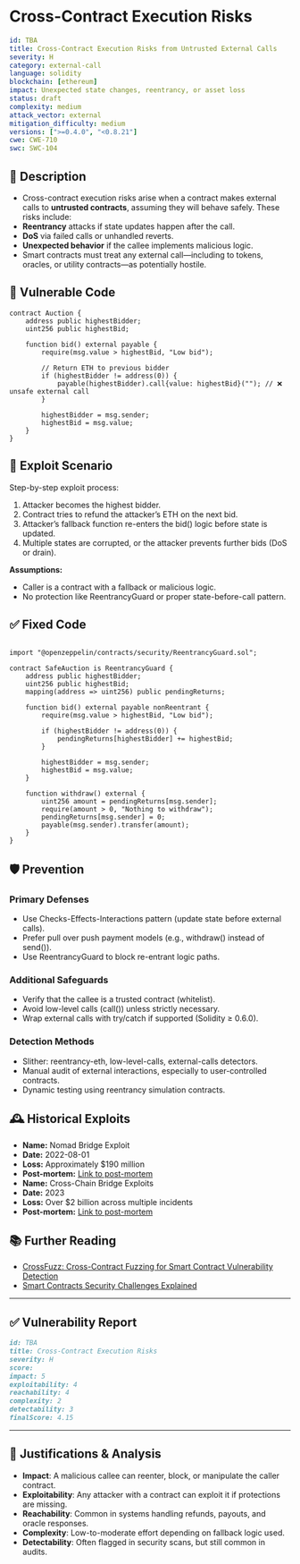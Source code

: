 # Cross-Contract Execution Risks

```YAML
id: TBA
title: Cross-Contract Execution Risks from Untrusted External Calls
severity: H
category: external-call
language: solidity
blockchain: [ethereum]
impact: Unexpected state changes, reentrancy, or asset loss
status: draft
complexity: medium
attack_vector: external
mitigation_difficulty: medium
versions: [">=0.4.0", "<0.8.21"]
cwe: CWE-710
swc: SWC-104
```

## 📝 Description

- Cross-contract execution risks arise when a contract makes external calls to **untrusted contracts**, assuming they will behave safely. These risks include:
- **Reentrancy** attacks if state updates happen after the call.
- **DoS** via failed calls or unhandled reverts.
- **Unexpected behavior** if the callee implements malicious logic.
- Smart contracts must treat any external call—including to tokens, oracles, or utility contracts—as potentially hostile.

## 🚨 Vulnerable Code

```solidity
contract Auction {
    address public highestBidder;
    uint256 public highestBid;

    function bid() external payable {
        require(msg.value > highestBid, "Low bid");

        // Return ETH to previous bidder
        if (highestBidder != address(0)) {
            payable(highestBidder).call{value: highestBid}(""); // ❌ unsafe external call
        }

        highestBidder = msg.sender;
        highestBid = msg.value;
    }
}
```

## 🧪 Exploit Scenario

Step-by-step exploit process:

1. Attacker becomes the highest bidder.
2. Contract tries to refund the attacker’s ETH on the next bid.
3. Attacker’s fallback function re-enters the bid() logic before state is updated.
4. Multiple states are corrupted, or the attacker prevents further bids (DoS or drain).

**Assumptions:**

- Caller is a contract with a fallback or malicious logic.
- No protection like ReentrancyGuard or proper state-before-call pattern.

## ✅ Fixed Code

```solidity

import "@openzeppelin/contracts/security/ReentrancyGuard.sol";

contract SafeAuction is ReentrancyGuard {
    address public highestBidder;
    uint256 public highestBid;
    mapping(address => uint256) public pendingReturns;

    function bid() external payable nonReentrant {
        require(msg.value > highestBid, "Low bid");

        if (highestBidder != address(0)) {
            pendingReturns[highestBidder] += highestBid;
        }

        highestBidder = msg.sender;
        highestBid = msg.value;
    }

    function withdraw() external {
        uint256 amount = pendingReturns[msg.sender];
        require(amount > 0, "Nothing to withdraw");
        pendingReturns[msg.sender] = 0;
        payable(msg.sender).transfer(amount);
    }
}
```

## 🛡️ Prevention

### Primary Defenses

- Use Checks-Effects-Interactions pattern (update state before external calls).
- Prefer pull over push payment models (e.g., withdraw() instead of send()).
- Use ReentrancyGuard to block re-entrant logic paths.

### Additional Safeguards

- Verify that the callee is a trusted contract (whitelist).
- Avoid low-level calls (call()) unless strictly necessary.
- Wrap external calls with try/catch if supported (Solidity ≥ 0.6.0).

### Detection Methods

- Slither: reentrancy-eth, low-level-calls, external-calls detectors.
- Manual audit of external interactions, especially to user-controlled contracts.
- Dynamic testing using reentrancy simulation contracts.

## 🕰️ Historical Exploits

- **Name:** Nomad Bridge Exploit 
- **Date:** 2022-08-01 
- **Loss:** Approximately $190 million 
- **Post-mortem:** [Link to post-mortem](https://rekt.news/nomad-rekt/) 
- **Name:** Cross-Chain Bridge Exploits 
- **Date:** 2023 
- **Loss:** Over $2 billion across multiple incidents 
- **Post-mortem:** [Link to post-mortem](https://coinlaw.io/smart-contract-security-risks-and-audits-statistics/) 

## 📚 Further Reading

- [CrossFuzz: Cross-Contract Fuzzing for Smart Contract Vulnerability Detection](https://www.sciencedirect.com/science/article/pii/S0167642323001582) 
- [Smart Contracts Security Challenges Explained](https://www.lcx.com/smart-contracts-security-challenges-explained/) 
 
--- 
## ✅ Vulnerability Report 

```markdown
id: TBA
title: Cross-Contract Execution Risks 
severity: H
score:
impact: 5         
exploitability: 4 
reachability: 4   
complexity: 2     
detectability: 3  
finalScore: 4.15
```

---

## 📄 Justifications & Analysis

- **Impact**: A malicious callee can reenter, block, or manipulate the caller contract.
- **Exploitability**: Any attacker with a contract can exploit it if protections are missing.
- **Reachability**: Common in systems handling refunds, payouts, and oracle responses.
- **Complexity**: Low-to-moderate effort depending on fallback logic used.
- **Detectability**: Often flagged in security scans, but still common in audits.

